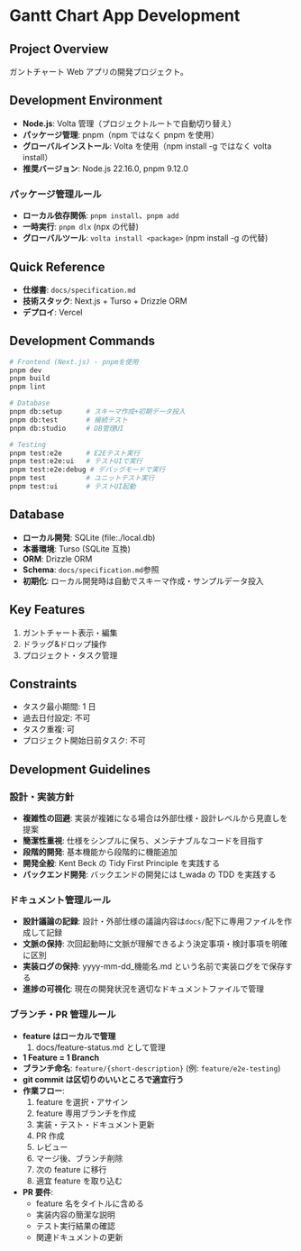 # Gantt Chart App Development

## Project Overview

ガントチャート Web アプリの開発プロジェクト。

## Development Environment

- **Node.js**: Volta 管理（プロジェクトルートで自動切り替え）
- **パッケージ管理**: pnpm（npm ではなく pnpm を使用）
- **グローバルインストール**: Volta を使用（npm install -g ではなく volta install）
- **推奨バージョン**: Node.js 22.16.0, pnpm 9.12.0

### パッケージ管理ルール

- **ローカル依存関係**: `pnpm install`、`pnpm add`
- **一時実行**: `pnpm dlx` (npx の代替)
- **グローバルツール**: `volta install <package>` (npm install -g の代替)

## Quick Reference

- **仕様書**: `docs/specification.md`
- **技術スタック**: Next.js + Turso + Drizzle ORM
- **デプロイ**: Vercel

## Development Commands

```bash
# Frontend (Next.js) - pnpmを使用
pnpm dev
pnpm build
pnpm lint

# Database
pnpm db:setup      # スキーマ作成+初期データ投入
pnpm db:test       # 接続テスト
pnpm db:studio     # DB管理UI

# Testing
pnpm test:e2e      # E2Eテスト実行
pnpm test:e2e:ui   # テストUIで実行
pnpm test:e2e:debug # デバッグモードで実行
pnpm test          # ユニットテスト実行
pnpm test:ui       # テストUI起動

```

## Database

- **ローカル開発**: SQLite (file:./local.db)
- **本番環境**: Turso (SQLite 互換)
- **ORM**: Drizzle ORM
- **Schema**: `docs/specification.md`参照
- **初期化**: ローカル開発時は自動でスキーマ作成・サンプルデータ投入

## Key Features

1. ガントチャート表示・編集
2. ドラッグ&ドロップ操作
3. プロジェクト・タスク管理

## Constraints

- タスク最小期間: 1 日
- 過去日付設定: 不可
- タスク重複: 可
- プロジェクト開始日前タスク: 不可

## Development Guidelines

### 設計・実装方針

- **複雑性の回避**: 実装が複雑になる場合は外部仕様・設計レベルから見直しを提案
- **簡潔性重視**: 仕様をシンプルに保ち、メンテナブルなコードを目指す
- **段階的開発**: 基本機能から段階的に機能追加
- **開発全般**: Kent Beck の Tidy First Principle を実践する
- **バックエンド開発**: バックエンドの開発には t_wada の TDD を実践する

### ドキュメント管理ルール

- **設計議論の記録**: 設計・外部仕様の議論内容は`docs/`配下に専用ファイルを作成して記録
- **文脈の保持**: 次回起動時に文脈が理解できるよう決定事項・検討事項を明確に区別
- **実装ログの保持**: yyyy-mm-dd\_機能名.md という名前で実装ログをで保存する
- **進捗の可視化**: 現在の開発状況を適切なドキュメントファイルで管理

### ブランチ・PR 管理ルール

- **feature はローカルで管理**
  1. docs/feature-status.md として管理
- **1 Feature = 1 Branch**
- **ブランチ命名**: `feature/{short-description}` (例: `feature/e2e-testing`)
- **git commit は区切りのいいところで適宜行う**
- **作業フロー**:
  1. feature を選択・アサイン
  2. feature 専用ブランチを作成
  3. 実装・テスト・ドキュメント更新
  4. PR 作成
  5. レビュー
  6. マージ後、ブランチ削除
  7. 次の feature に移行
  8. 適宜 feature を取り込む
- **PR 要件**:
  - feature 名をタイトルに含める
  - 実装内容の簡潔な説明
  - テスト実行結果の確認
  - 関連ドキュメントの更新
